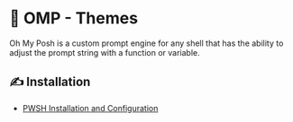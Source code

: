 # 💅 OMP - Themes

Oh My Posh is a custom prompt engine for any shell that has the ability to adjust the prompt string with a function or variable.

## ✍️ Installation

- [PWSH Installation and Configuration]("/docs/pwsh.md")
